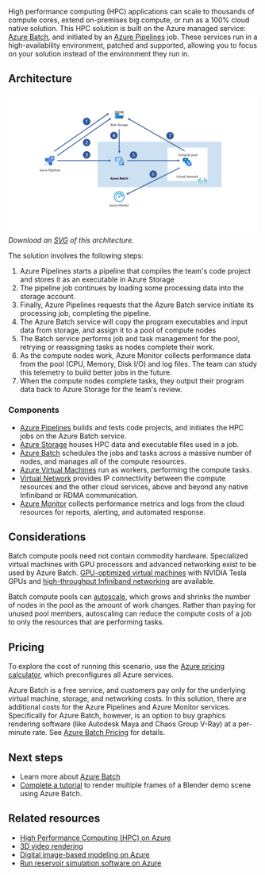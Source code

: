 High performance computing (HPC) applications can scale to thousands of compute cores, extend on-premises big compute, or run as a 100% cloud native solution. This HPC solution is built on the Azure managed service: [Azure Batch](https://azure.microsoft.com/services/batch), and initiated by an [Azure Pipelines](https://azure.microsoft.com/services/devops/pipelines) job. These services run in a high-availability environment, patched and supported, allowing you to focus on your solution instead of the environment they run in.

## Architecture

![Architecture Diagram](../media/hpc-cluster.png)
*Download an [SVG](../media/hpc-cluster.svg) of this architecture.*

The solution involves the following steps:
1. Azure Pipelines starts a pipeline that compiles the team's code project and stores it as an executable in Azure Storage
1. The pipeline job continues by loading some processing data into the storage account.
1. Finally, Azure Pipelines requests that the Azure Batch service initiate its processing job, completing the pipeline.
1. The Azure Batch service will copy the program executables and input data from storage, and assign it to a pool of compute nodes
1. The Batch service performs job and task management for the pool, retrying or reassigning tasks as nodes complete their work.
1. As the compute nodes work, Azure Monitor collects performance data from the pool (CPU, Memory, Disk I/O) and log files. The team can study this telemetry to build better jobs in the future.
1.  When the compute nodes complete tasks, they output their program data back to Azure Storage for the team's review.

### Components

* [Azure Pipelines](https://azure.microsoft.com/services/devops/pipelines/) builds and tests code projects, and initiates the HPC jobs on the Azure Batch service.
* [Azure Storage](https://azure.microsoft.com/services/storage/) houses HPC data and executable files used in a job.
* [Azure Batch](https://azure.microsoft.com/services/batch) schedules the jobs and tasks across a massive number of nodes, and manages all of the compute resources.
* [Azure Virtual Machines](https://azure.microsoft.com/services/virtual-machines/) run as workers, performing the compute tasks.
* [Virtual Network](https://azure.microsoft.com/services/virtual-network) provides IP connectivity between the compute resources and the other cloud services, above and beyond any native Infiniband or RDMA communication.
* [Azure Monitor](https://azure.microsoft.com/services/monitor) collects performance metrics and logs from the cloud resources for reports, alerting, and automated response.

## Considerations

Batch compute pools need not contain commodity hardware. Specialized virtual machines with GPU processors and advanced networking exist to be used by Azure Batch. [GPU-optimized virtual machines](/azure/virtual-machines/sizes-gpu) with NVIDIA Tesla GPUs and [high-throughput Infiniband networking](/azure/virtual-machines/workloads/hpc/enable-infiniband) are available.

Batch compute pools can [autoscale](/azure/batch/batch-automatic-scaling), which grows and shrinks the number of nodes in the pool as the amount of work changes. Rather than paying for unused pool members, autoscaling can reduce the compute costs of a job to only the resources that are performing tasks.

## Pricing
To explore the cost of running this scenario, use the [Azure pricing calculator](https://azure.microsoft.com/pricing/calculator), which preconfigures all Azure services.

Azure Batch is a free service, and customers pay only for the underlying virtual machine, storage, and networking costs. In this solution, there are additional costs for the Azure Pipelines and Azure Monitor services. Specifically for Azure Batch, however, is an option to buy graphics rendering software (like Autodesk Maya and Chaos Group V-Ray) at a per-minute rate. See [Azure Batch Pricing](https://azure.microsoft.com/pricing/details/batch/) for details.

## Next steps

* Learn more about [Azure Batch](/azure/batch/batch-technical-overview)
* [Complete a tutorial](/azure/batch/tutorial-rendering-batchexplorer-blender) to render multiple frames of a Blender demo scene using Azure Batch.

## Related resources

* [High Performance Computing (HPC) on Azure](../../topics/high-performance-computing.md)
* [3D video rendering](../../example-scenario/infrastructure/video-rendering.yml)
* [Digital image-based modeling on Azure](../../example-scenario/infrastructure/image-modeling.yml)
* [Run reservoir simulation software on Azure](../../example-scenario/infrastructure/reservoir-simulation.yml)
